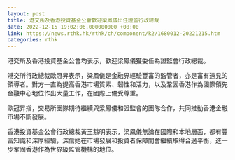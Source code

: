 ```yaml
---
layout: post
title: 港交所及香港投資基金公會歡迎梁鳳儀出任證監行政總裁
date: 2022-12-15 19:02:06.000000000 +08:00
link: https://news.rthk.hk/rthk/ch/component/k2/1680012-20221215.htm
categories: rthk
---
```


港交所及香港投資基金公會均表示，歡迎梁鳳儀獲委任為證監會行政總裁。

港交所行政總裁歐冠昇表示，梁鳳儀是金融界經驗豐富的監管者，亦是富有遠見的領導者。對方一直為提高香港市場質素、韌性和活力，以及鞏固香港作為國際領先金融中心地位作出大量工作，在國際上備受尊重。

歐冠昇指，交易所團隊期待繼續與梁鳳儀和證監會的團隊合作，共同推動香港金融市場不斷發展。

香港投資基金公會行政總裁黃王慈明表示，梁鳳儀無論在國際和本地層面，都有豐富知識和深厚經驗，深信她在市場發展和投資者保障間會繼續取得合適平衡，進一步鞏固香港作為世界級監管機構的地位。
